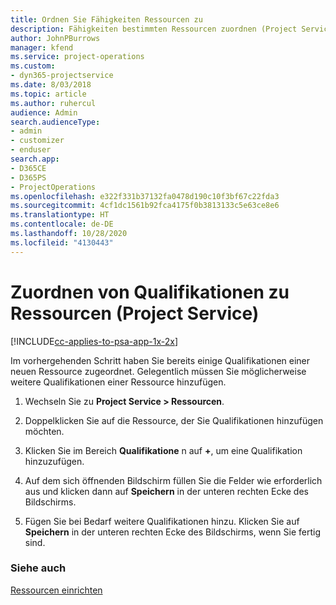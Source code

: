 ```yaml
---
title: Ordnen Sie Fähigkeiten Ressourcen zu
description: Fähigkeiten bestimmten Ressourcen zuordnen (Project Service)
author: JohnPBurrows
manager: kfend
ms.service: project-operations
ms.custom:
- dyn365-projectservice
ms.date: 8/03/2018
ms.topic: article
ms.author: ruhercul
audience: Admin
search.audienceType:
- admin
- customizer
- enduser
search.app:
- D365CE
- D365PS
- ProjectOperations
ms.openlocfilehash: e322f331b37132fa0478d190c10f3bf67c22fda3
ms.sourcegitcommit: 4cf1dc1561b92fca4175f0b3813133c5e63ce8e6
ms.translationtype: HT
ms.contentlocale: de-DE
ms.lasthandoff: 10/28/2020
ms.locfileid: "4130443"
---
```

# <a name="associate-skills-with-resources-project-service"></a>Zuordnen von Qualifikationen zu Ressourcen (Project Service)

[!INCLUDE[cc-applies-to-psa-app-1x-2x](../includes/cc-applies-to-psa-app-1x-2x.md)]

Im vorhergehenden Schritt haben Sie bereits einige Qualifikationen einer neuen Ressource zugeordnet. Gelegentlich müssen Sie möglicherweise weitere Qualifikationen einer Ressource hinzufügen.  
  
1.  Wechseln Sie zu **Project Service > Ressourcen**.  
  
2.  Doppelklicken Sie auf die Ressource, der Sie Qualifikationen hinzufügen möchten.  
  
3.  Klicken Sie im Bereich **Qualifikatione** n auf **+**, um eine Qualifikation hinzuzufügen.  
  
4.  Auf dem sich öffnenden Bildschirm füllen Sie die Felder wie erforderlich aus und klicken dann auf **Speichern** in der unteren rechten Ecke des Bildschirms.  
  
5.  Fügen Sie bei Bedarf weitere Qualifikationen hinzu. Klicken Sie auf **Speichern** in der unteren rechten Ecke des Bildschirms, wenn Sie fertig sind.  
  
### <a name="see-also"></a>Siehe auch  
 [Ressourcen einrichten](../psa/set-up-resources.md)
